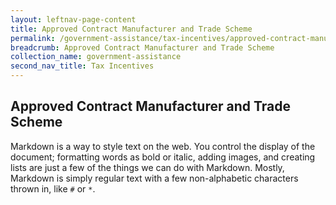 ```yaml
---
layout: leftnav-page-content
title: Approved Contract Manufacturer and Trade Scheme
permalink: /government-assistance/tax-incentives/approved-contract-manufacturer-and-trade-scheme/
breadcrumb: Approved Contract Manufacturer and Trade Scheme
collection_name: government-assistance
second_nav_title: Tax Incentives
---
```


## Approved Contract Manufacturer and Trade Scheme

Markdown is a way to style text on the web. You control the display of the document; formatting words as bold or italic, adding images, and creating lists are just a few of the things we can do with Markdown. Mostly, Markdown is simply regular text with a few non-alphabetic characters thrown in, like `#` or `*`.
